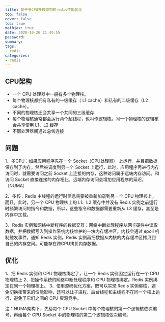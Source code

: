 ```yaml
---
title: 基于多CPU多核架构的redis性能优化
top: false
cover: false
toc: true
mathjax: true
date: 2020-10-26 21:40:55
password:
summary:
tags:
- redis
categories:
- redis
---
```


## CPU架构

- 一个 CPU 处理器中一般有多个物理核。
- 每个物理核都拥有私有的一级缓存（ L1 cache）和私有的二级缓存（L2 cache）。
- 不同的物理核还会共享一个共同的三级缓存
- 每个物理核通常都会运行两个超线程，也叫作逻辑核。同一个物理核的逻辑核会共享使用 L1、L2 缓存
- 不同处理器间通过总线连接

## 问题

1、多CPU：如果应用程序先在一个 Socket（CPU处理器） 上运行，并且把数据保存到了内存，然后被调度到另一个 Socket 上运行，此时，应用程序再进行内存访问时，就需要访问之前 Socket 上连接的内存，这种访问属于远端内存访问。和访问 Socket 直接连接的内存相比，远端内存访问会增加应用程序的延迟。（NUMA）

2、多核：Redis 主线程的运行时信息需要被重新加载到另一个 CPU 物理核上，而且，此时，另一个 CPU 物理核上的 L1、L2 缓存中并没有 Redis 实例之前运行时频繁访问的指令和数据，所以，这些指令和数据都需要重新从 L3 缓存，甚至是内存中加载。

3、Redis 实例和网络中断程序的数据交互：网络中断处理程序从网卡硬件中读取数据，并把数据写入到操作系统内核维护的一块内存缓冲区。内核会通过 epoll 机制触发事件，通知 Redis 实例，Redis 实例再把数据从内核的内存缓冲区拷贝到自己的内存空间。可能存在跨CPU拷贝内存数据。

## 优化

1、把 Redis 实例和 CPU 物理核绑定了，让一个 Redis 实例固定运行在一个 CPU 物理核上
2、把操作系统的网络中断处理程序和 CPU 物理核绑定。Redis 实例绑定在同一个物理核上。
3、使用源码优化方案，既可以实现 Redis 实例绑核，避免切换核带来的性能影响，还可以让子进程、后台线程和主线程不在同一个核上运行，避免了它们之间的 CPU 资源竞争。

注：NUMA架构下，先给每个 CPU Socket 中每个物理核的第一个逻辑核依次编号，再给每个 CPU Socket 中的物理核的第二个逻辑核依次编号。